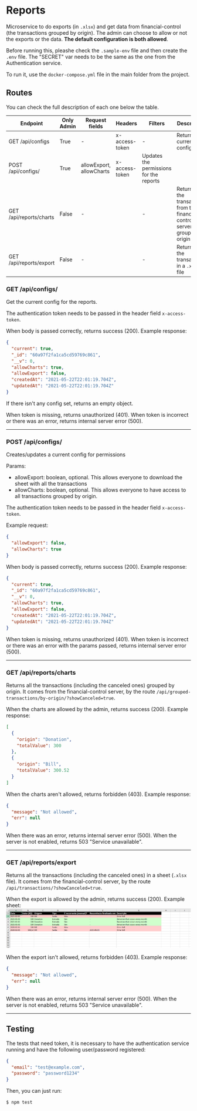 # Reports

Microservice to do exports (in `.xlsx`) and get data from financial-control (the transactions grouped by origin). The admin can choose to allow or not the exports or the data. **The default configuration is both allowed**.

Before running this, pleashe check the `.sample-env` file and then create the `.env` file. The "SECRET" var needs to be the same as the one from the Authentication service.

To run it, use the `docker-compose.yml` file in the main folder from the project.

## Routes

You can check the full description of each one below the table.

| Endpoint                | Only Admin | Request fields           | Headers        | Filters                                 | Description                                                                      |
| ----------------------- | ---------- | ------------------------ | -------------- | --------------------------------------- | -------------------------------------------------------------------------------- |
| GET /api/configs        | True       | -                        | x-access-token | -                                       | Returns the current config                                                       |
| POST /api/configs/      | True       | allowExport, allowCharts | x-access-token | Updates the permissions for the reports |
| GET /api/reports/charts | False      | -                        |                | -                                       | Returns all the transactions from the financial-control server grouped by origin |
| GET /api/reports/export | False      | -                        |                | -                                       | Returns all the transactions in a `.xlsx` file                                   |

### GET /api/configs/

Get the current config for the reports.

The authentication token needs to be passed in the header field `x-access-token`.

When body is passed correctly, returns success (200). Example response:

```json
{
  "current": true,
  "_id": "60a97f2fa1ca5cd59769c861",
  "__v": 0,
  "allowCharts": true,
  "allowExport": false,
  "createdAt": "2021-05-22T22:01:19.704Z",
  "updatedAt": "2021-05-22T22:01:19.704Z"
}
```

If there isn't any config set, returns an empty object.

When token is missing, returns unauthorized (401). When token is incorrect or there was an error, returns internal server error (500).

---

### POST /api/configs/

Creates/updates a current config for permissions

Params:

- allowExport: boolean, optional. This allows everyone to download the sheet with all the transactions
- allowCharts: boolean, optional. This allows everyone to have access to all transactions grouped by origin.

The authentication token needs to be passed in the header field `x-access-token`.

Example request:

```json
{
  "allowExport": false,
  "allowCharts": true
}
```

When body is passed correctly, returns success (200). Example response:

```json
{
  "current": true,
  "_id": "60a97f2fa1ca5cd59769c861",
  "__v": 0,
  "allowCharts": true,
  "allowExport": false,
  "createdAt": "2021-05-22T22:01:19.704Z",
  "updatedAt": "2021-05-22T22:01:19.704Z"
}
```

When token is missing, returns unauthorized (401). When token is incorrect or there was an error with the params passed, returns internal server error (500).

---

### GET /api/reports/charts

Returns all the transactions (including the canceled ones) grouped by origin. It comes from the financial-control server, by the route `/api/grouped-transactions/by-origin/?showCanceled=true`.

When the charts are allowed by the admin, returns success (200). Example response:

```json
[
  {
    "origin": "Donation",
    "totalValue": 300
  },
  {
    "origin": "Bill",
    "totalValue": 300.52
  }
]
```

When the charts aren't allowed, returns forbidden (403). Example response:

```json
{
  "message": "Not allowed",
  "err": null
}
```

When there was an error, returns internal server error (500). When the server is not enabled, returns 503 "Service unavailable".

---

### GET /api/reports/export

Returns all the transactions (including the canceled ones) in a sheet (`.xlsx` file). It comes from the financial-control server, by the route `/api/transactions/?showCanceled=true`.

When the export is allowed by the admin, returns success (200). Example sheet:
![Sheet Image](./documentation-media/sheet.png)

When the export isn't allowed, returns forbidden (403). Example response:

```json
{
  "message": "Not allowed",
  "err": null
}
```

When there was an error, returns internal server error (500). When the server is not enabled, returns 503 "Service unavailable".

---

## Testing

The tests that need token, it is necessary to have the authentication service running and have the following user/password registered:

```json
{
  "email": "test@example.com",
  "password": "password1234"
}
```

Then, you can just run:

```
$ npm test
```
